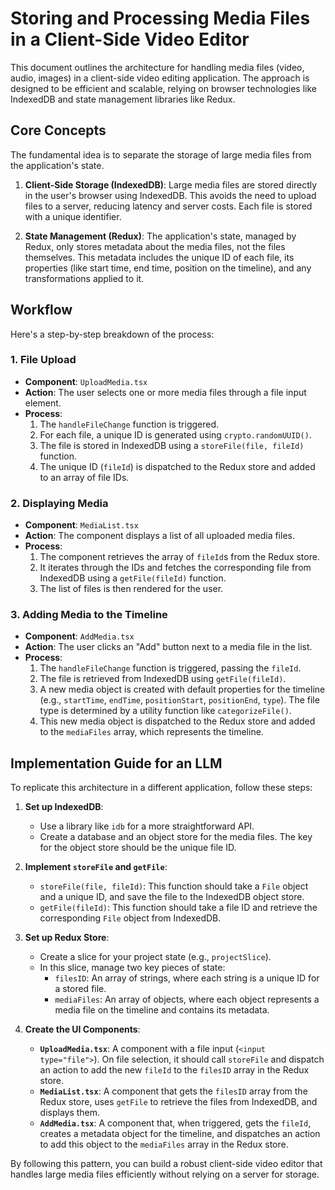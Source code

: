 # Storing and Processing Media Files in a Client-Side Video Editor

This document outlines the architecture for handling media files (video, audio, images) in a client-side video editing application. The approach is designed to be efficient and scalable, relying on browser technologies like IndexedDB and state management libraries like Redux.

## Core Concepts

The fundamental idea is to separate the storage of large media files from the application's state.

1.  **Client-Side Storage (IndexedDB)**: Large media files are stored directly in the user's browser using IndexedDB. This avoids the need to upload files to a server, reducing latency and server costs. Each file is stored with a unique identifier.

2.  **State Management (Redux)**: The application's state, managed by Redux, only stores metadata about the media files, not the files themselves. This metadata includes the unique ID of each file, its properties (like start time, end time, position on the timeline), and any transformations applied to it.

## Workflow

Here's a step-by-step breakdown of the process:

### 1. File Upload

-   **Component**: `UploadMedia.tsx`
-   **Action**: The user selects one or more media files through a file input element.
-   **Process**:
    1.  The `handleFileChange` function is triggered.
    2.  For each file, a unique ID is generated using `crypto.randomUUID()`.
    3.  The file is stored in IndexedDB using a `storeFile(file, fileId)` function.
    4.  The unique ID (`fileId`) is dispatched to the Redux store and added to an array of file IDs.

### 2. Displaying Media

-   **Component**: `MediaList.tsx`
-   **Action**: The component displays a list of all uploaded media files.
-   **Process**:
    1.  The component retrieves the array of `fileId`s from the Redux store.
    2.  It iterates through the IDs and fetches the corresponding file from IndexedDB using a `getFile(fileId)` function.
    3.  The list of files is then rendered for the user.

### 3. Adding Media to the Timeline

-   **Component**: `AddMedia.tsx`
-   **Action**: The user clicks an "Add" button next to a media file in the list.
-   **Process**:
    1.  The `handleFileChange` function is triggered, passing the `fileId`.
    2.  The file is retrieved from IndexedDB using `getFile(fileId)`.
    3.  A new media object is created with default properties for the timeline (e.g., `startTime`, `endTime`, `positionStart`, `positionEnd`, `type`). The file type is determined by a utility function like `categorizeFile()`.
    4.  This new media object is dispatched to the Redux store and added to the `mediaFiles` array, which represents the timeline.

## Implementation Guide for an LLM

To replicate this architecture in a different application, follow these steps:

1.  **Set up IndexedDB**:
    -   Use a library like `idb` for a more straightforward API.
    -   Create a database and an object store for the media files. The key for the object store should be the unique file ID.

2.  **Implement `storeFile` and `getFile`**:
    -   `storeFile(file, fileId)`: This function should take a `File` object and a unique ID, and save the file to the IndexedDB object store.
    -   `getFile(fileId)`: This function should take a file ID and retrieve the corresponding `File` object from IndexedDB.

3.  **Set up Redux Store**:
    -   Create a slice for your project state (e.g., `projectSlice`).
    -   In this slice, manage two key pieces of state:
        -   `filesID`: An array of strings, where each string is a unique ID for a stored file.
        -   `mediaFiles`: An array of objects, where each object represents a media file on the timeline and contains its metadata.

4.  **Create the UI Components**:
    -   **`UploadMedia.tsx`**: A component with a file input (`<input type="file">`). On file selection, it should call `storeFile` and dispatch an action to add the new `fileId` to the `filesID` array in the Redux store.
    -   **`MediaList.tsx`**: A component that gets the `filesID` array from the Redux store, uses `getFile` to retrieve the files from IndexedDB, and displays them.
    -   **`AddMedia.tsx`**: A component that, when triggered, gets the `fileId`, creates a metadata object for the timeline, and dispatches an action to add this object to the `mediaFiles` array in the Redux store.

By following this pattern, you can build a robust client-side video editor that handles large media files efficiently without relying on a server for storage.